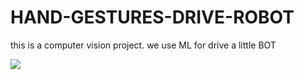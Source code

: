 # HAND-GESTURES-DRIVE-ROBOT
this is a computer vision project. we use ML for drive a little BOT

<img src="scr/unnammed.gif"/>
